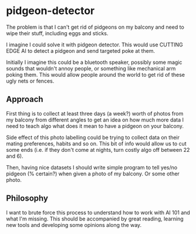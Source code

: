 # pidgeon-detector

The problem is that I can't get rid of pidgeons on my balcony and need to wipe their stuff, including eggs and sticks.

I imagine I could solve it with pidgeon detector. This would use CUTTING EDGE AI to detect a pidgeon and send targeted poke at them. 

Initially I imagine this could be a bluetooth speaker, possibly some magic sounds that wouldn't annoy people, or something like mechanical arm poking them. This would allow people around the world to get rid of these ugly nets or fences.

## Approach

First thing is to collect at least three days (a week?) worth of photos from my balcony from different angles to get an idea on how much more data I need to teach algo what does it mean to have a pidgeon on your balcony.

Side effect of this photo labelling could be trying to collect data on their mating preferences, habits and so on. This bit of info would allow us to cut some ends (i.e. if they don't come at nights, turn costly algo off between 22 and 6).

Then, having nice datasets I should write simple program to tell yes/no pidgeon (% certain?) when given a photo of my balcony. Or some other photo.

## Philosophy

I want to brute force this process to understand how to work with AI 101 and what I'm missing. This should be accompanied by great reading, learning new tools and developing some opinions along the way. 
